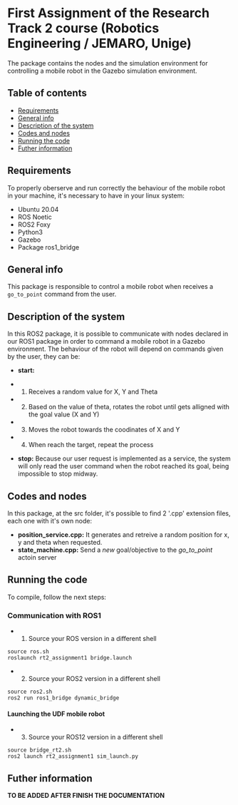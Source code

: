 # First Assignment of the Research Track 2 course (Robotics Engineering / JEMARO, Unige)
The package contains the nodes and the simulation environment for controlling a mobile robot in the Gazebo simulation environment.

## Table of contents
* [Requirements](#requirements)
* [General info](#general-info)
* [Description of the system](#description-of-the-system)
* [Codes and nodes](#codes-and-nodes) 
* [Running the code](#running-the-code) 
* [Futher information](#futher-information)

## Requirements

To properly oberserve and run correctly the behaviour of the mobile robot in your machine, it's necessary to have in your linux system:
- Ubuntu 20.04 
- ROS Noetic
- ROS2 Foxy
- Python3
- Gazebo
- Package ros1_bridge 

## General info

This package is responsible to control a mobile robot when receives a `go_to_point` command from the user.

## Description of the system

In this ROS2 package, it is possible to communicate with nodes declared in our ROS1 package in order to command a mobile robot in a Gazebo environment. 
The behaviour of the robot will depend on commands given by the user, they can be:

- **start:**
- 1. Receives a random value for X, Y and Theta
- 2. Based on the value of theta, rotates the robot until gets alligned with the goal value (X and Y)
- 3. Moves the robot towards the coodinates of X and Y
- 4. When reach the target, repeat the process

- **stop:** 
Because our user request is implemented as a service, the system will only read the user command when the robot reached its goal, being impossible to stop midway.

## Codes and nodes

In this package, at the src folder, it's possible to find 2 '.cpp' extension files, each one with it's own node:

- **position_service.cpp:** It generates and retreive a random position for x, y and theta when requested.
- **state_machine.cpp:** Send a *new* goal/objective to the *go_to_point* actoin server

## Running the code

To compile, follow the next steps:

### Communication with ROS1

- 1. Source your ROS version in a different shell
```
source ros.sh
roslaunch rt2_assignment1 bridge.launch
```

- 2. Source your ROS2 version in a different shell
```
source ros2.sh
ros2 run ros1_bridge dynamic_bridge
```

#### Launching the UDF mobile robot

- 3. Source your ROS12 version in a different shell
```
source bridge_rt2.sh
ros2 launch rt2_assignment1 sim_launch.py
```

## Futher information

**TO BE ADDED AFTER FINISH THE DOCUMENTATION**

